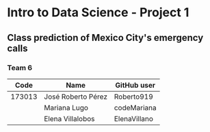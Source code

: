 # Intro to Data Science - Project 1

## Class prediction of Mexico City's emergency calls

### Team 6

| Code   | Name               | GitHub user  |
| ------ | ------------------ | ------------ |
| 173013 | José Roberto Pérez | Roberto919   |
|        | Mariana Lugo       | codeMariana  |
|        | Elena Villalobos   | ElenaVillano |

